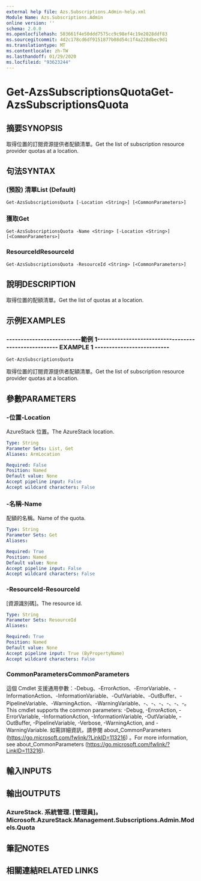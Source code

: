 ```yaml
---
external help file: Azs.Subscriptions.Admin-help.xml
Module Name: Azs.Subscriptions.Admin
online version: ''
schema: 2.0.0
ms.openlocfilehash: 503661f4e50ddd7575cc9c98ef4c19e2028ddf83
ms.sourcegitcommit: 4d2c178cd6df9151877b08d54c1f4a228dbec9d1
ms.translationtype: MT
ms.contentlocale: zh-TW
ms.lasthandoff: 01/29/2020
ms.locfileid: "93623244"
---
```

# <span data-ttu-id="d890b-101">Get-AzsSubscriptionsQuota</span><span class="sxs-lookup"><span data-stu-id="d890b-101">Get-AzsSubscriptionsQuota</span></span>

## <span data-ttu-id="d890b-102">摘要</span><span class="sxs-lookup"><span data-stu-id="d890b-102">SYNOPSIS</span></span>
<span data-ttu-id="d890b-103">取得位置的訂閱資源提供者配額清單。</span><span class="sxs-lookup"><span data-stu-id="d890b-103">Get the list of subscription resource provider quotas at a location.</span></span>

## <span data-ttu-id="d890b-104">句法</span><span class="sxs-lookup"><span data-stu-id="d890b-104">SYNTAX</span></span>

### <span data-ttu-id="d890b-105"> (預設) 清單</span><span class="sxs-lookup"><span data-stu-id="d890b-105">List (Default)</span></span>
```
Get-AzsSubscriptionsQuota [-Location <String>] [<CommonParameters>]
```

### <span data-ttu-id="d890b-106">獲取</span><span class="sxs-lookup"><span data-stu-id="d890b-106">Get</span></span>
```
Get-AzsSubscriptionsQuota -Name <String> [-Location <String>] [<CommonParameters>]
```

### <span data-ttu-id="d890b-107">ResourceId</span><span class="sxs-lookup"><span data-stu-id="d890b-107">ResourceId</span></span>
```
Get-AzsSubscriptionsQuota -ResourceId <String> [<CommonParameters>]
```

## <span data-ttu-id="d890b-108">說明</span><span class="sxs-lookup"><span data-stu-id="d890b-108">DESCRIPTION</span></span>
<span data-ttu-id="d890b-109">取得位置的配額清單。</span><span class="sxs-lookup"><span data-stu-id="d890b-109">Get the list of quotas at a location.</span></span>

## <span data-ttu-id="d890b-110">示例</span><span class="sxs-lookup"><span data-stu-id="d890b-110">EXAMPLES</span></span>

### <span data-ttu-id="d890b-111">--------------------------範例 1--------------------------</span><span class="sxs-lookup"><span data-stu-id="d890b-111">-------------------------- EXAMPLE 1 --------------------------</span></span>
```
Get-AzsSubscriptionsQuota
```

<span data-ttu-id="d890b-112">取得位置的訂閱資源提供者配額清單。</span><span class="sxs-lookup"><span data-stu-id="d890b-112">Get the list of subscription resource provider quotas at a location.</span></span>

## <span data-ttu-id="d890b-113">參數</span><span class="sxs-lookup"><span data-stu-id="d890b-113">PARAMETERS</span></span>

### <span data-ttu-id="d890b-114">-位置</span><span class="sxs-lookup"><span data-stu-id="d890b-114">-Location</span></span>
<span data-ttu-id="d890b-115">AzureStack 位置。</span><span class="sxs-lookup"><span data-stu-id="d890b-115">The AzureStack location.</span></span>

```yaml
Type: String
Parameter Sets: List, Get
Aliases: ArmLocation

Required: False
Position: Named
Default value: None
Accept pipeline input: False
Accept wildcard characters: False
```

### <span data-ttu-id="d890b-116">-名稱</span><span class="sxs-lookup"><span data-stu-id="d890b-116">-Name</span></span>
<span data-ttu-id="d890b-117">配額的名稱。</span><span class="sxs-lookup"><span data-stu-id="d890b-117">Name of the quota.</span></span>

```yaml
Type: String
Parameter Sets: Get
Aliases: 

Required: True
Position: Named
Default value: None
Accept pipeline input: False
Accept wildcard characters: False
```

### <span data-ttu-id="d890b-118">-ResourceId</span><span class="sxs-lookup"><span data-stu-id="d890b-118">-ResourceId</span></span>
<span data-ttu-id="d890b-119">[資源識別碼]。</span><span class="sxs-lookup"><span data-stu-id="d890b-119">The resource id.</span></span>

```yaml
Type: String
Parameter Sets: ResourceId
Aliases: 

Required: True
Position: Named
Default value: None
Accept pipeline input: True (ByPropertyName)
Accept wildcard characters: False
```

### <span data-ttu-id="d890b-120">CommonParameters</span><span class="sxs-lookup"><span data-stu-id="d890b-120">CommonParameters</span></span>
<span data-ttu-id="d890b-121">這個 Cmdlet 支援通用參數：-Debug、-ErrorAction、-ErrorVariable、-InformationAction、-InformationVariable、-OutVariable、-OutBuffer、-PipelineVariable、-WarningAction、-WarningVariable、-、-、-、-、-、-。</span><span class="sxs-lookup"><span data-stu-id="d890b-121">This cmdlet supports the common parameters: -Debug, -ErrorAction, -ErrorVariable, -InformationAction, -InformationVariable, -OutVariable, -OutBuffer, -PipelineVariable, -Verbose, -WarningAction, and -WarningVariable.</span></span> <span data-ttu-id="d890b-122">如需詳細資訊，請參閱 about_CommonParameters (https://go.microsoft.com/fwlink/?LinkID=113216) 。</span><span class="sxs-lookup"><span data-stu-id="d890b-122">For more information, see about_CommonParameters (https://go.microsoft.com/fwlink/?LinkID=113216).</span></span>

## <span data-ttu-id="d890b-123">輸入</span><span class="sxs-lookup"><span data-stu-id="d890b-123">INPUTS</span></span>

## <span data-ttu-id="d890b-124">輸出</span><span class="sxs-lookup"><span data-stu-id="d890b-124">OUTPUTS</span></span>

### <span data-ttu-id="d890b-125">AzureStack. 系統管理. [管理員]。</span><span class="sxs-lookup"><span data-stu-id="d890b-125">Microsoft.AzureStack.Management.Subscriptions.Admin.Models.Quota</span></span>

## <span data-ttu-id="d890b-126">筆記</span><span class="sxs-lookup"><span data-stu-id="d890b-126">NOTES</span></span>

## <span data-ttu-id="d890b-127">相關連結</span><span class="sxs-lookup"><span data-stu-id="d890b-127">RELATED LINKS</span></span>

